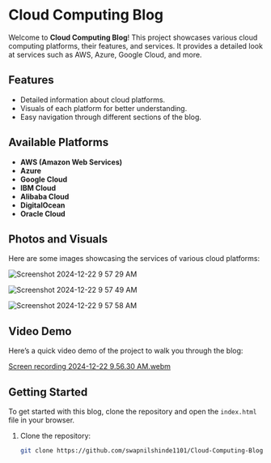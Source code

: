 # Cloud Computing Blog

Welcome to **Cloud Computing Blog**! This project showcases various cloud computing platforms, their features, and services. It provides a detailed look at services such as AWS, Azure, Google Cloud, and more.

## Features

- Detailed information about cloud platforms.
- Visuals of each platform for better understanding.
- Easy navigation through different sections of the blog.

## Available Platforms

- **AWS (Amazon Web Services)**
- **Azure**
- **Google Cloud**
- **IBM Cloud**
- **Alibaba Cloud**
- **DigitalOcean**
- **Oracle Cloud**

## Photos and Visuals

Here are some images showcasing the services of various cloud platforms:

![Screenshot 2024-12-22 9 57 29 AM](https://github.com/user-attachments/assets/79efda43-ce58-4503-aec2-b6b72f716604)

![Screenshot 2024-12-22 9 57 49 AM](https://github.com/user-attachments/assets/aebedb65-b310-4a62-b346-26dce9c0e865)


![Screenshot 2024-12-22 9 57 58 AM](https://github.com/user-attachments/assets/61d87a7b-5a34-435a-9633-849f325e3f8d)



## Video Demo

Here’s a quick video demo of the project to walk you through the blog:

[Screen recording 2024-12-22 9.56.30 AM.webm](https://github.com/user-attachments/assets/66c309e6-6686-42f2-9009-407257dae231)



## Getting Started

To get started with this blog, clone the repository and open the `index.html` file in your browser.

1. Clone the repository:
   ```bash
   git clone https://github.com/swapnilshinde1101/Cloud-Computing-Blog.git
